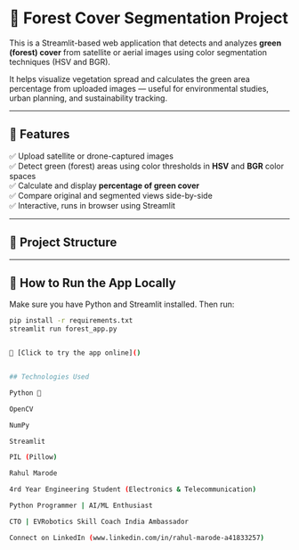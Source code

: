 # 🌲 Forest Cover Segmentation Project

This is a Streamlit-based web application that detects and analyzes **green (forest) cover** from satellite or aerial images using color segmentation techniques (HSV and BGR). 

It helps visualize vegetation spread and calculates the green area percentage from uploaded images — useful for environmental studies, urban planning, and sustainability tracking.

---

## 📌 Features

✅ Upload satellite or drone-captured images  
✅ Detect green (forest) areas using color thresholds in **HSV** and **BGR** color spaces  
✅ Calculate and display **percentage of green cover**  
✅ Compare original and segmented views side-by-side  
✅ Interactive, runs in browser using Streamlit  

---

## 📂 Project Structure





---

## 🚀 How to Run the App Locally

Make sure you have Python and Streamlit installed. Then run:

```bash
pip install -r requirements.txt
streamlit run forest_app.py


🔗 [Click to try the app online]()


## Technologies Used

Python 🐍

OpenCV

NumPy

Streamlit

PIL (Pillow)

Rahul Marode

4rd Year Engineering Student (Electronics & Telecommunication)

Python Programmer | AI/ML Enthusiast

CTO | EVRobotics Skill Coach India Ambassador

Connect on LinkedIn (www.linkedin.com/in/rahul-marode-a41833257)
